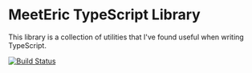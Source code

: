 # MeetEric TypeScript Library

This library is a collection of utilities that I've found useful when writing TypeScript.

[![Build Status](https://dev.azure.com/meeteric/OpenSource/_apis/build/status/MeetEric.meeteric-ts?branchName=master)](https://dev.azure.com/meeteric/OpenSource/_build/latest?definitionId=1?branchName=master)